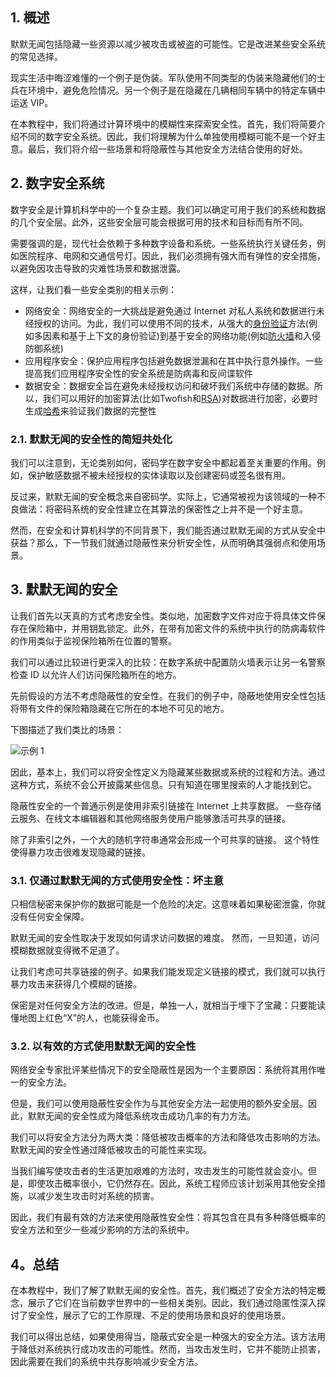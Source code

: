 ## 1. 概述

默默无闻包括隐藏一些资源以减少被攻击或被盗的可能性。它是改进某些安全系统的常见选择。

现实生活中晦涩难懂的一个例子是伪装。军队使用不同类型的伪装来隐藏他们的士兵在环境中，避免危险情况。另一个例子是在隐藏在几辆相同车辆中的特定车辆中运送 VIP。

在本教程中，我们将通过计算环境中的模糊性来探索安全性。首先，我们将简要介绍不同的数字安全系统。因此，我们将理解为什么单独使用模糊可能不是一个好主意。最后，我们将介绍一些场景和将隐蔽性与其他安全方法结合使用的好处。

## 2. 数字安全系统

数字安全是计算机科学中的一个复杂主题。我们可以确定可用于我们的系统和数据的几个安全层。此外，这些安全层可能会根据可用的技术和目标而有所不同。

需要强调的是，现代社会依赖于多种数字设备和系统。一些系统执行关键任务，例如医院程序、电网和交通信号灯。因此，我们必须拥有强大而有弹性的安全措施，以避免因攻击导致的灾难性场景和数据泄露。

这样，让我们看一些安全类别的相关示例：

-   网络安全：网络安全的一大挑战是避免通过 Internet 对私人系统和数据进行未经授权的访问。为此，我们可以使用不同的技术，从强大的[身份验证](https://www.baeldung.com/cs/authentication-vs-authorization)方法(例如多因素和基于上下文的身份验证)到基于安全的网络功能(例如[防火墙](https://www.baeldung.com/cs/firewalls-intro)和入侵防御系统)
-   应用程序安全：保护应用程序包括避免数据泄漏和在其中执行意外操作。一些提高我们应用程序安全性的安全系统是防病毒和反间谍软件
-   数据安全：数据安全旨在避免未经授权访问和破坏我们系统中存储的数据。所以，我们可以用好的加密算法(比如Twofish和[RSA](https://www.baeldung.com/java-rsa))对数据进行加密，必要时生成[哈希](https://www.baeldung.com/cs/simple-hashing-vs-salted-hashing)来验证我们数据的完整性

### 2.1. 默默无闻的安全性的简短共处化

我们可以注意到，无论类别如何，密码学在数字安全中都起着至关重要的作用。例如，保护敏感数据不被未经授权的实体读取以及创建密码或签名很有用。

反过来，默默无闻的安全概念来自密码学。实际上，它通常被视为该领域的一种不良做法：将密码系统的安全性建立在其算法的保密性之上并不是一个好主意。

然而，在安全和计算机科学的不同背景下，我们能否通过默默无闻的方式从安全中获益？那么，下一节我们就通过隐蔽性来分析安全性，从而明确其强弱点和使用场景。

## 3. 默默无闻的安全

让我们首先以天真的方式考虑安全性。类似地，加密数字文件对应于将具体文件保存在保险箱中，并用钥匙锁定。此外，在带有加密文件的系统中执行的防病毒软件的作用类似于监视保险箱所在位置的警察。

我们可以通过比较进行更深入的比较：在数字系统中配置防火墙表示让另一名警察检查 ID 以允许人们访问保险箱所在的地方。

先前假设的方法不考虑隐蔽性的安全性。在我们的例子中，隐蔽地使用安全性包括将带有文件的保险箱隐藏在它所在的本地不可见的地方。

下图描述了我们类比的场景：

![示例 1](https://www.baeldung.com/wp-content/uploads/sites/4/2022/02/Example-1.png)

因此，基本上，我们可以将安全性定义为隐藏某些数据或系统的过程和方法。通过这种方式，系统不会公开披露某些信息。只有知道在哪里搜索的人才能找到它。

隐蔽性安全的一个普通示例是使用非索引链接在 Internet 上共享数据。 一些存储云服务、在线文本编辑器和其他网络服务使用户能够激活可共享的链接。

除了非索引之外，一个大的随机字符串通常会形成一个可共享的链接。 这个特性使得暴力攻击很难发现隐藏的链接。

### 3.1. 仅通过默默无闻的方式使用安全性：坏主意

只相信秘密来保护你的数据可能是一个危险的决定。这意味着如果秘密泄露，你就没有任何安全保障。

默默无闻的安全性取决于发现如何请求访问数据的难度。 然而，一旦知道，访问模糊数据就变得微不足道了。

让我们考虑可共享链接的例子。如果我们能发现定义链接的模式，我们就可以执行暴力攻击来获得几个模糊的链接。

保密是对任何安全方法的改进。但是，单独一人，就相当于埋下了宝藏：只要能读懂地图上红色“X”的人，也能获得金币。

### 3.2. 以有效的方式使用默默无闻的安全性

网络安全专家批评某些情况下的安全隐蔽性是因为一个主要原因：系统将其用作唯一的安全方法。

但是，我们可以使用隐蔽性安全作为与其他安全方法一起使用的额外安全层。因此，默默无闻的安全性成为降低系统攻击成功几率的有力方法。

我们可以将安全方法分为两大类：降低被攻击概率的方法和降低攻击影响的方法。默默无闻的安全性通过降低被攻击的可能性来实现。

当我们编写使攻击者的生活更加艰难的方法时，攻击发生的可能性就会变小。但是，即使攻击概率很小，它仍然存在。因此，系统工程师应该计划采用其他安全措施，以减少发生攻击时对系统的损害。

因此，我们有最有效的方法来使用隐蔽性安全性：将其包含在具有多种降低概率的安全方法和至少一些减少影响的方法的系统中。

## 4。总结

在本教程中，我们了解了默默无闻的安全性。首先，我们概述了安全方法的特定概念，展示了它们在当前数字世界中的一些相关类别。因此，我们通过隐匿性深入探讨了安全性，展示了它的工作原理、不足的使用场景和良好的使用场景。

我们可以得出总结，如果使用得当，隐蔽式安全是一种强大的安全方法。该方法用于降低对系统执行成功攻击的可能性。然而，当攻击发生时，它并不能防止损害，因此需要在我们的系统中共存影响减少安全方法。